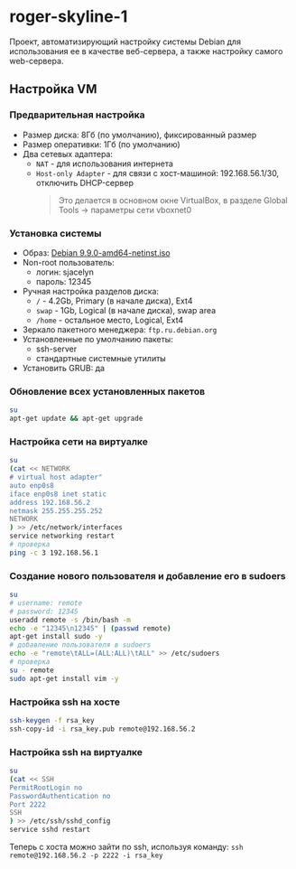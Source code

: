 # roger-skyline-1
Проект, автоматизирующий настройку системы Debian для использования ее в качестве веб-сервера, а также настройку самого web-сервера.

## Настройка VM

###  Предварительная настройка
- Размер диска: 8Гб (по умолчанию), фиксированный размер
- Размер оперативки: 1Гб (по умолчанию)
- Два сетевых адаптера:
	- `NAT` - для использования интернета
	- `Host-only Adapter` - для связи с хост-машиной: 192.168.56.1/30, отключить DHCP-сервер
		>Это делается в основном окне VirtualBox, в разделе Global Tools -> параметры сети vboxnet0

### Установка системы
- Образ: [Debian 9.9.0-amd64-netinst.iso](https://cdimage.debian.org/debian-cd/current/amd64/iso-cd/debian-9.9.0-amd64-netinst.iso)
- Non-root пользователь:
	- логин: sjacelyn
	- пароль: 12345
- Ручная настройка разделов диска:
	- `/` - 4.2Gb, Primary (в начале диска), Ext4
	- `swap` - 1Gb, Logical (в начале диска), swap area
	- `/home` - остальное место, Logical, Ext4
- Зеркало пакетного менеджера: `ftp.ru.debian.org`
- Установленные по умолчанию пакеты:
	- ssh-server
	- стандартные системные утилиты
- Установить  GRUB: да

### Обновление всех установленных пакетов
```bash
su
apt-get update && apt-get upgrade
```

### Настройка сети на виртуалке
```bash
su
(cat << NETWORK
# virtual host adapter"
auto enp0s8
iface enp0s8 inet static
address 192.168.56.2
netmask 255.255.255.252
NETWORK
) >> /etc/network/interfaces
service networking restart
# проверка
ping -c 3 192.168.56.1
```

### Создание нового пользователя и добавление его в sudoers
```bash
su
# username: remote
# password: 12345
useradd remote -s /bin/bash -m
echo -e "12345\n12345" | (passwd remote)
apt-get install sudo -y
# добавление пользователя в sudoers
echo -e "remote\tALL=(ALL:ALL)\tALL" >> /etc/sudoers
# проверка
su - remote
sudo apt-get install vim -y
```

### Настройка ssh на хосте
```bash
ssh-keygen -f rsa_key
ssh-copy-id -i rsa_key.pub remote@192.168.56.2
```

### Настройка ssh на виртуалке
```bash
su
(cat << SSH
PermitRootLogin no
PasswordAuthentication no
Port 2222
SSH
) >> /etc/ssh/sshd_config
service sshd restart
```
Теперь с хоста можно зайти по ssh, используя команду:
`ssh remote@192.168.56.2 -p 2222 -i rsa_key`
